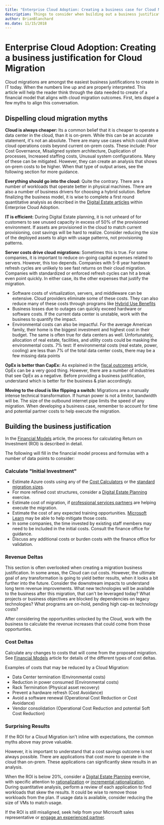 ```yaml
---
title: "Enterprise Cloud Adoption: Creating a business case for Cloud Migration"
description: Things to consider when building out a business justification for cloud migration
author: BrianBlanchard
ms.date: 11/15/2018
---
```


# Enterprise Cloud Adoption: Creating a business justification for Cloud Migration

Cloud migrations are amongst the easiest business justifications to create in IT today. When the numbers line up and are properly interpreted. This article will help the reader think through the data needed to create of a financial model that aligns with cloud migration outcomes. First, lets dispel a few myths to align this conversation.

## Dispelling cloud migration myths

**Cloud is always cheaper:** Its a common belief that it is cheaper to operate a data center in the cloud, than it is on-prem. While this can be an accurate statement, it's not an absolute. There are many use cases which could drive cloud operations costs beyond current on-prem costs. These include: Poor Cost Governance, Misaligned system architecture, Duplication of processes, Increased staffing costs, Unusual system configurations. Many of these can be mitigated. However, they can create an analysis that shows on-prem costs to be higher. When that type of output arises, see the following section for more guidance.

**Everything should go into the cloud:** Quite the contrary. There are a number of workloads that operate better in physical machines. There are also a number of business drivers for choosing a hybrid solution. Before finalizing the business model, it is wise to complete a first round quantitative analysis as described in the [Digital Estate articles](../digital-estate/rationalize-incremental.md) within Enterprise Cloud Adoption.

**IT is efficient:** During Digital Estate planning, it is not unheard of for customers to see unused capacity in excess of 50% of the provisioned environment. If assets are provisioned in the cloud to match current provisioning, cost savings will be hard to realize. Consider reducing the size of the deployed assets to align with usage patterns, not provisioning patterns.

**Server costs drive cloud migrations:** Sometimes this is true. For some companies, it is important to reduce on-going capital expenses related to servers. However, this too depends. Companies with 5-8 year hardware refresh cycles are unlikely to see fast returns on their cloud migration. Companies with standardized or enforced refresh cycles can hit a break even point quickly. In either case, its the other expenses that justify the migration.

* Software costs of virtualization, servers, and middleware can be extensive. Cloud providers eliminate some of these costs. They can also reduce many of these costs through programs like [Hybrid Use Benefits](https://azure.microsoft.com/en-us/pricing/hybrid-benefit/#services)
* Business losses due to outages can quickly exceed hardware or software costs. If the current data center is unstable, work with the business to quantify the impact.
* Environmental costs can also be impactful. For the average American family, their home is the biggest investment and highest cost in their budget. The same is often true for data centers as well. Unfortunately, allocation of real estate, facilities, and utility costs could be masking the environmental costs. 7% test: If environmental costs (real estate, power, cooling) are less than 7% of the total data center costs, there may be a few missing data points

**OpEx is better than CapEx:** As explained in the [fiscal outcomes](business-outcomes/fiscal-outcomes.md) article, OpEx can be a very good thing. However, there are a number of industries that see OpEx as a negative. Before providing a business justification, understand which is better for the business & plan accordingly.

**Moving to the cloud is like flipping a switch:** Migrations are a manually intense technical transformation. If human power is not a limitor, bandwidth will be. The size of the outbound internet pipe limits the speed of any migration. When developing a business case, remember to account for time and potential partner costs to help execute the migration.

## Building the business justification

In the [Financial Models](financial-models.md) article, the process for calculating Return on Investment (ROI) is described in detail. 

The following will fill in the financial model process and formulas with a number of data points to consider:

### Calculate "Initial Investment"

* Estimate Azure costs using any of the [Cost Calculators](../digital-estate/calculate.md) or the [standard migration sizes](../digital-estate/size-estimates.md).
* For more refined cost structures, consider a [Digital Estate Planning](../digital-estate/overview.md) exercise.
* Estimate cost of migration, if [professional services partners](../migration/execute/partnership-options.md) are helping execute the migration.
* Estimate the cost of any expected training opportunities. [Microsoft Learn](https://docs.microsoft.com/learn/) may be able to help mitigate those costs.
* In some companies, the time invested by existing staff members may need to be included in the initial costs. Consult the finance office for guidance.
* Discuss any additional costs or burden costs with the finance office for validation.

### Revenue Deltas

This section is often overlooked when creating a migration business justification. In some areas, the Cloud can cut costs. However, the ultimate goal of any transformation is going to yield better results, when it looks a bit further into the future. Consider the downstream impacts to understand long term revenue improvements. What new technologies will be available to the business after this migration, that can't be leveraged today? What projects or business objectives are blocked by dependencies on legacy technologies? What programs are on-hold, pending high cap-ex technology costs?

After considering the opportunities unlocked by the Cloud, work with the business to calculate the revenue increases that could come from those opportunties.

### Cost Deltas

Calculate any changes to costs that will come from the proposed migration. See [Financial Models](financial-models.md) article for details of the different types of cost deltas.

Examples of costs that may be reduced by a Cloud Migration:

* Data Center termination (Environmental costs)
* Reduction in power consumed (Environmental costs)
* Rack Termination (Physical asset recovery)
* Prevent a hardware refresh (Cost Avoidance)
* Avoid a software renewal (Operational Cost Reduction or Cost Avoidance)
* Vendor consolidation (Operational Cost Reduction and potential Soft Cost Reduction)

### Surprising Results

If the ROI for a Cloud Migration isn't inline with expectations, the common myths above may prove valuable.

However, it is important to understand that a cost savings outcome is not always possible. There are applications that cost more to operate in the cloud than on-prem. These applications can significantly skew results in an analysis. 

When the ROI is below 20%, consider a [Digital Estate Planning](../digital-estate/overview.md) exercise, with specific attention to [rationalization](../digital-estate/rationalize.md) or [incremental rationalization](../digital-estate/rationalize-incremental.md). During quantitative analysis, perform a review of each application to find workloads that skew the results. It could be wise to remove those workloads from the plan. If usage data is available, consider reducing the size of VMs to match usage.

If the ROI is still misaligned, seek help from your Microsoft sales representative or [engage an experienced partner](https://azure.microsoft.com/en-us/migration/partners/).